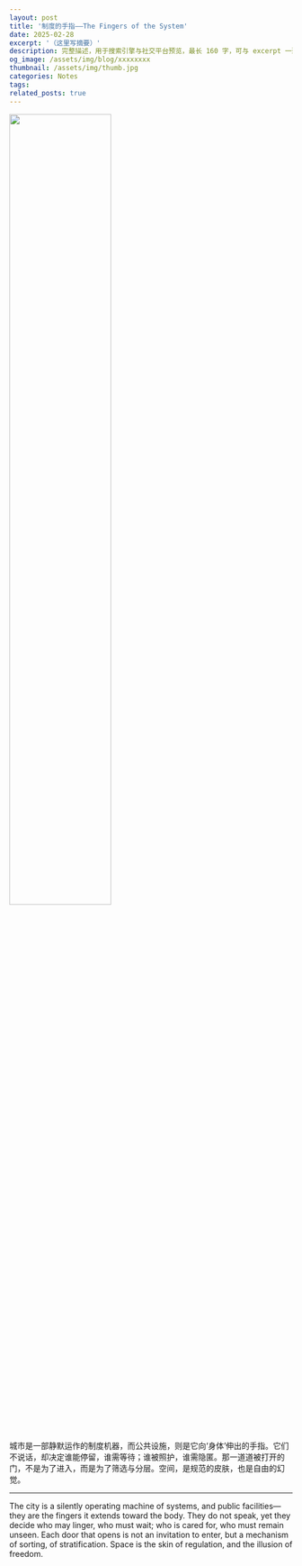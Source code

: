 ```yaml
---
layout: post
title: '制度的手指——The Fingers of the System'
date: 2025-02-28
excerpt: '（这里写摘要）'
description: 完整描述，用于搜索引擎与社交平台预览，最长 160 字，可与 excerpt 一致
og_image: /assets/img/blog/xxxxxxxx
thumbnail: /assets/img/thumb.jpg
categories: Notes
tags: 
related_posts: true
---
```


<img src="{{ '/assets/img/blog/xxxxxxxx' | relative_url }}" style="width:60%;">

城市是一部静默运作的制度机器，而公共设施，则是它向‘身体’伸出的手指。它们不说话，却决定谁能停留，谁需等待；谁被照护，谁需隐匿。那一道道被打开的门，不是为了进入，而是为了筛选与分层。空间，是规范的皮肤，也是自由的幻觉。

---

The city is a silently operating machine of systems, and public facilities—they are the fingers it extends toward the body. They do not speak, yet they decide who may linger, who must wait; who is cared for, who must remain unseen. Each door that opens is not an invitation to enter, but a mechanism of sorting, of stratification. Space is the skin of regulation, and the illusion of freedom.